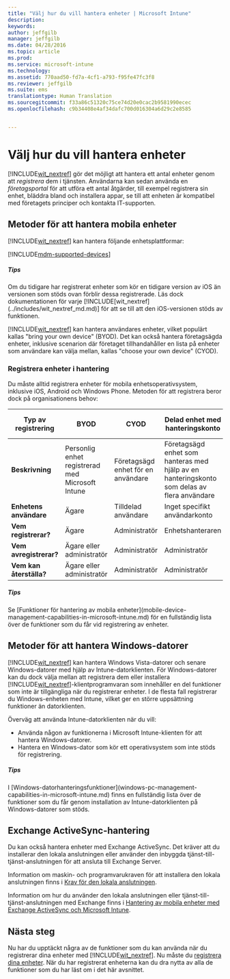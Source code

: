 ```yaml
---
title: "Välj hur du vill hantera enheter | Microsoft Intune"
description: 
keywords: 
author: jeffgilb
manager: jeffgilb
ms.date: 04/28/2016
ms.topic: article
ms.prod: 
ms.service: microsoft-intune
ms.technology: 
ms.assetid: 770aad50-fd7a-4cf1-a793-f95fe47fc3f8
ms.reviewer: jeffgilb
ms.suite: ems
translationtype: Human Translation
ms.sourcegitcommit: f33a86c51320c75ce74d20e0cac2b9581990ecec
ms.openlocfilehash: c9b34408e4af34dafc700d016304a6d29c2e8585


---
```


# Välj hur du vill hantera enheter
[!INCLUDE[wit_nextref](../includes/wit_nextref_md.md)] gör det möjligt att hantera ett antal enheter genom att *registrera* dem i tjänsten. Användarna kan sedan använda en *företagsportal* för att utföra ett antal åtgärder, till exempel registrera sin enhet, bläddra bland och installera appar, se till att enheten är kompatibel med företagets principer och kontakta IT-supporten.

## Metoder för att hantera mobila enheter
[!INCLUDE[wit_nextref](../includes/wit_nextref_md.md)] kan hantera följande enhetsplattformar:

[!INCLUDE[mdm-supported-devices](../includes/mdm-supported-devices.md)]

<div class="alert alert-tip">
  <h5><span class="icon-tip"></span> Tips</h5>
  <p>Om du tidigare har registrerat enheter som kör en tidigare version av iOS än versionen som stöds ovan förblir dessa registrerade. Läs dock dokumentationen för varje [!INCLUDE[wit_nextref](../includes/wit_nextref_md.md)] för att se till att den iOS-versionen stöds av funktionen.</p>
</div>

[!INCLUDE[wit_nextref](../includes/wit_nextref_md.md)] kan hantera användares enheter, vilket populärt kallas "bring your own device" (BYOD). Det kan också hantera företagsägda enheter, inklusive scenarion där företaget tillhandahåller en lista på enheter som användare kan välja mellan, kallas "choose your own device" (CYOD).

### Registrera enheter i hantering
Du måste alltid registrera enheter för mobila enhetsoperativsystem, inklusive iOS, Android och Windows Phone. Metoden för att registrera beror dock på organisationens behov:

|Typ av registrering|BYOD|CYOD|Delad enhet med hanteringskonto|Delade enheten utan användarkonto|
|-------------------|--------|--------|--------------------------------------|----------------------------------------|
|**Beskrivning**|Personlig enhet registrerad med Microsoft Intune|Företagsägd enhet för en användare|Företagsägd enhet som hanteras med hjälp av en hanteringskonto som delas av flera användare|Företagsägd användarlös enhet som används av flera användare.|
|**Enhetens användare**|Ägare|Tilldelad användare|Inget specifikt användarkonto|Ingen specifik användare|
|**Vem registrerar?**|Ägare|Administratör|Enhetshanteraren|Vem som helst|
|**Vem avregistrerar?**|Ägare eller administratör|Administratör|Administratör|Administratör|
|**Vem kan återställa?**|Ägare eller administratör|Administratör|Administratör|Administratör|

<div class="alert alert-tip">
  <h5><span class="icon-tip"></span> Tips</h5>
  <p>Se [Funktioner för hantering av mobila enheter](mobile-device-management-capabilities-in-microsoft-intune.md) för en fullständig lista över de funktioner som du får vid registrering av enheter.</p>
</div>



## Metoder för att hantera Windows-datorer
[!INCLUDE[wit_nextref](../includes/wit_nextref_md.md)] kan hantera Windows Vista-datorer och senare Windows-datorer med hjälp av Intune-datorklienten. För Windows-datorer kan du dock välja mellan att registrera dem eller installera [!INCLUDE[wit_nextref](../includes/wit_nextref_md.md)]-klientprogramvaran som innehåller en del funktioner som inte är tillgängliga när du registrerar enheter. I de flesta fall registrerar du Windows-enheten med Intune, vilket ger en större uppsättning funktioner än datorklienten.

Överväg att använda Intune-datorklienten när du vill:
<ul>
<li>Använda någon av funktionerna i Microsoft Intune-klienten för att hantera Windows-datorer.</li>
<li>Hantera en Windows-dator som kör ett operativsystem som inte stöds för registrering.</li>
</ul>

<div class="alert alert-tip">
  <h5><span class="icon-tip"></span> Tips</h5>
  <p>I [Windows-datorhanteringsfunktioner](windows-pc-management-capabilities-in-microsoft-intune.md) finns en fullständig lista över de funktioner som du får genom installation av Intune-datorklienten på Windows-datorer som stöds.</p>
</div>

## Exchange ActiveSync-hantering
Du kan också hantera enheter med Exchange ActiveSync. Det kräver att du installerar den lokala anslutningen eller använder den inbyggda tjänst-till-tjänst-anslutningen för att ansluta till Exchange Server.

Information om maskin- och programvarukraven för att installera den lokala anslutningen finns i [Krav för den lokala anslutningen](/intune/deploy-use/intune-on-premises-exchange-connector#requirements-for-the-on-premises-connect).

Information om hur du använder den lokala anslutningen eller tjänst-till-tjänst-anslutningen med Exchange finns i [Hantering av mobila enheter med Exchange ActiveSync och Microsoft Intune](/intune/deploy-use/mobile-device-management-with-exchange-activesync-and-microsoft-intune).



## Nästa steg
Nu har du upptäckt några av de funktioner som du kan använda när du registrerar dina enheter med [!INCLUDE[wit_nextref](../includes/wit_nextref_md.md)]. Nu måste du [registrera dina enheter](/intune/deploy-use/enroll-devices-in-microsoft-intune). När du har registrerat enheterna kan du dra nytta av alla de funktioner som du har läst om i det här avsnittet. <!--lindavr: There's a logical flaw in our "get to know/get started" content. You can take the path in this topic or you can take the path in the What to know before your get started topic. And they don't cover the same ground. -->



<!--HONumber=Jun16_HO4-->


